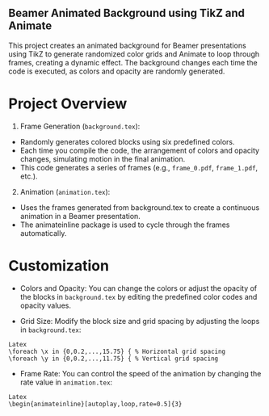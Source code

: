 ## Beamer Animated Background using TikZ and Animate

This project creates an animated background for Beamer presentations using TikZ to generate randomized color grids and Animate to loop through frames, creating a dynamic effect. The background changes each time the code is executed, as colors and opacity are randomly generated.

# Project Overview
1. Frame Generation (`background.tex`):

  - Randomly generates colored blocks using six predefined colors.
  - Each time you compile the code, the arrangement of colors and opacity changes, simulating motion in the final animation.
  - This code generates a series of frames (e.g., `frame_0.pdf`, `frame_1.pdf`, etc.).

2. Animation (`animation.tex`):

  - Uses the frames generated from background.tex to create a continuous animation in a Beamer presentation.
  - The animateinline package is used to cycle through the frames automatically.

# Customization
  - Colors and Opacity: You can change the colors or adjust the opacity of the blocks in `background.tex` by editing the predefined color codes and opacity values.
    
  - Grid Size: Modify the block size and grid spacing by adjusting the loops in `background.tex`:

```
Latex
\foreach \x in {0,0.2,...,15.75} { % Horizontal grid spacing
\foreach \y in {0,0.2,...,11.75} { % Vertical grid spacing
```

  - Frame Rate: You can control the speed of the animation by changing the rate value in `animation.tex`:
```
Latex
\begin{animateinline}[autoplay,loop,rate=0.5]{3}
```

  
